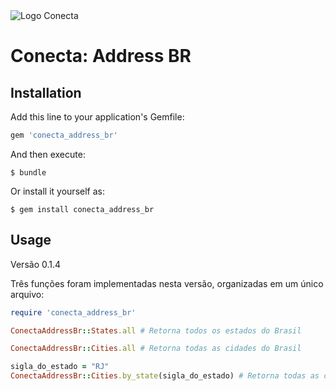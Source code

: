 <img alt="Logo Conecta" data-src="https://www.conectaai.com/wp-content/themes/conecta/assets/images/conecta.svg" class="img-fluid none-mobile lazyloaded" src="https://www.conectaai.com/wp-content/themes/conecta/assets/images/conecta.svg">

# Conecta: Address BR

## Installation

Add this line to your application's Gemfile:

```ruby
gem 'conecta_address_br'
```

And then execute:

    $ bundle

Or install it yourself as:

    $ gem install conecta_address_br

## Usage
Versão 0.1.4

Três funções foram implementadas nesta versão, organizadas em um único arquivo:

```ruby
require 'conecta_address_br'

ConectaAddressBr::States.all # Retorna todos os estados do Brasil

ConectaAddressBr::Cities.all # Retorna todas as cidades do Brasil

sigla_do_estado = "RJ"
ConectaAddressBr::Cities.by_state(sigla_do_estado) # Retorna todas as cidades de um estado
```